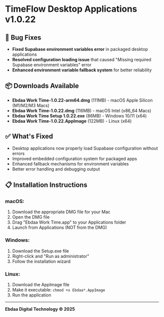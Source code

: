 # TimeFlow Desktop Applications v1.0.22

## 🐛 Bug Fixes

- **Fixed Supabase environment variables error** in packaged desktop applications
- **Resolved configuration loading issue** that caused "Missing required Supabase environment variables" error
- **Enhanced environment variable fallback system** for better reliability

## 📦 Downloads Available

- **Ebdaa Work Time-1.0.22-arm64.dmg** (111MB) - macOS Apple Silicon (M1/M2/M3 Macs)
- **Ebdaa Work Time-1.0.22.dmg** (116MB) - macOS Intel (x86_64 Macs)
- **Ebdaa Work Time Setup 1.0.22.exe** (86MB) - Windows 10/11 (x64)
- **Ebdaa Work Time-1.0.22.AppImage** (122MB) - Linux (x64)

## ✅ What's Fixed

- Desktop applications now properly load Supabase configuration without errors
- Improved embedded configuration system for packaged apps
- Enhanced fallback mechanisms for environment variables
- Better error handling and debugging output

## 📋 Installation Instructions

### macOS:
1. Download the appropriate DMG file for your Mac
2. Open the DMG file
3. Drag "Ebdaa Work Time.app" to your Applications folder
4. Launch from Applications (NOT from the DMG)

### Windows:
1. Download the Setup.exe file
2. Right-click and "Run as administrator"
3. Follow the installation wizard

### Linux:
1. Download the AppImage file
2. Make it executable: `chmod +x Ebdaa*.AppImage`
3. Run the application

---
**Ebdaa Digital Technology © 2025** 